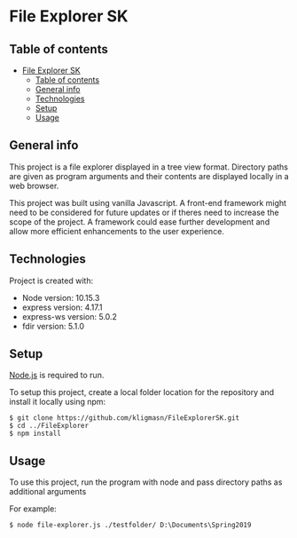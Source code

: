 # File Explorer SK

## Table of contents
- [File Explorer SK](#file-explorer-sk)
  - [Table of contents](#table-of-contents)
  - [General info](#general-info)
  - [Technologies](#technologies)
  - [Setup](#setup)
  - [Usage](#usage)

## General info
This project is a file explorer displayed in a tree view format. Directory paths are given as program arguments and their contents are displayed locally in a web browser.

This project was built using vanilla Javascript. A front-end framework might need to be considered for future updates or if theres need to increase the scope of the project. A framework could ease further development and allow more efficient enhancements to the user experience. 
	
## Technologies
Project is created with:
* Node version: 10.15.3
* express version: 4.17.1
* express-ws version: 5.0.2
* fdir version: 5.1.0
	
## Setup
[Node.js](https://nodejs.org/) is required to run.

To setup this project, create a local folder location for the repository and install it locally using npm:

```
$ git clone https://github.com/kligmasn/FileExplorerSK.git
$ cd ../FileExplorer
$ npm install 
```

## Usage
To use this project, run the program with node and pass directory paths as additional arguments

For example:
```
$ node file-explorer.js ./testfolder/ D:\Documents\Spring2019
```